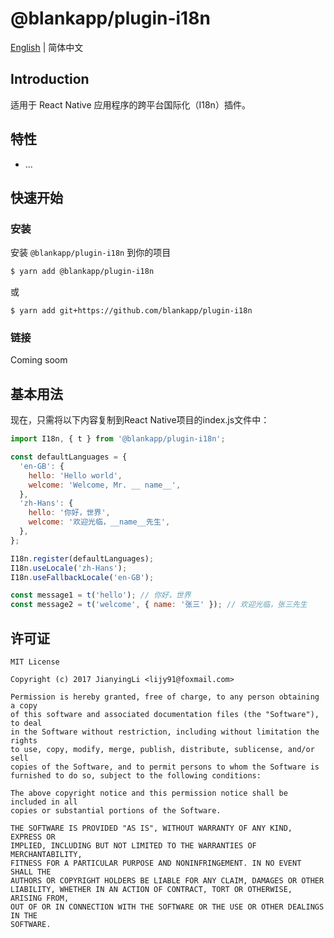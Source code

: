 # @blankapp/plugin-i18n

[English](./README.zh_CN.md) | 简体中文

## Introduction

适用于 React Native 应用程序的跨平台国际化（I18n）插件。

## 特性

- ...

## 快速开始

### 安装

安装 `@blankapp/plugin-i18n` 到你的项目

```bash
$ yarn add @blankapp/plugin-i18n
```

或

```
$ yarn add git+https://github.com/blankapp/plugin-i18n
```

### 链接

Coming soom

## 基本用法

现在，只需将以下内容复制到React Native项目的index.js文件中：
```js
import I18n, { t } from '@blankapp/plugin-i18n';

const defaultLanguages = {
  'en-GB': {
    hello: 'Hello world',
    welcome: 'Welcome, Mr. __ name__',
  },
  'zh-Hans': {
    hello: '你好，世界',
    welcome: '欢迎光临，__name__先生',
  },
};

I18n.register(defaultLanguages);
I18n.useLocale('zh-Hans');
I18n.useFallbackLocale('en-GB');

const message1 = t('hello'); // 你好，世界
const message2 = t('welcome', { name: '张三' }); // 欢迎光临，张三先生
```

## 许可证

```text
MIT License

Copyright (c) 2017 JianyingLi <lijy91@foxmail.com>

Permission is hereby granted, free of charge, to any person obtaining a copy
of this software and associated documentation files (the "Software"), to deal
in the Software without restriction, including without limitation the rights
to use, copy, modify, merge, publish, distribute, sublicense, and/or sell
copies of the Software, and to permit persons to whom the Software is
furnished to do so, subject to the following conditions:

The above copyright notice and this permission notice shall be included in all
copies or substantial portions of the Software.

THE SOFTWARE IS PROVIDED "AS IS", WITHOUT WARRANTY OF ANY KIND, EXPRESS OR
IMPLIED, INCLUDING BUT NOT LIMITED TO THE WARRANTIES OF MERCHANTABILITY,
FITNESS FOR A PARTICULAR PURPOSE AND NONINFRINGEMENT. IN NO EVENT SHALL THE
AUTHORS OR COPYRIGHT HOLDERS BE LIABLE FOR ANY CLAIM, DAMAGES OR OTHER
LIABILITY, WHETHER IN AN ACTION OF CONTRACT, TORT OR OTHERWISE, ARISING FROM,
OUT OF OR IN CONNECTION WITH THE SOFTWARE OR THE USE OR OTHER DEALINGS IN THE
SOFTWARE.
```
